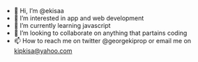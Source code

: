 - 👋 Hi, I’m @ekisaa
- 👀 I’m interested in app and web development
- 🌱 I’m currently learning javascript
- 💞️ I’m looking to collaborate on anything that partains coding
- 📫 How to reach me on twitter @georgekiprop or email me on kipkisa@yahoo.com

<!---
ekisaa/ekisaa is a ✨ special ✨ repository because its `README.md` (this file) appears on your GitHub profile.
You can click the Preview link to take a look at your changes.
--->
